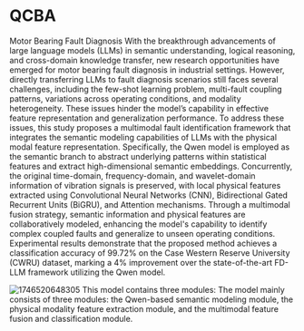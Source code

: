# QCBA
Motor Bearing Fault Diagnosis
With the breakthrough advancements of large language models (LLMs) in semantic understanding, logical reasoning, and cross-domain knowledge transfer, new research opportunities have emerged for motor bearing fault diagnosis in industrial settings. However, directly transferring LLMs to fault diagnosis scenarios still faces several challenges, including the few-shot learning problem, multi-fault coupling patterns, variations across operating conditions, and modality heterogeneity. These issues hinder the model’s capability in effective feature representation and generalization performance. To address these issues, this study proposes a multimodal fault identification framework that integrates the semantic modeling capabilities of LLMs with the physical modal feature representation. Specifically, the Qwen model is employed as the semantic branch to abstract underlying patterns within statistical features and extract high-dimensional semantic embeddings. Concurrently, the original time-domain, frequency-domain, and wavelet-domain information of vibration signals is preserved, with local physical features extracted using Convolutional Neural Networks (CNN), Bidirectional Gated Recurrent Units (BiGRU), and Attention mechanisms. Through a multimodal fusion strategy, semantic information and physical features are collaboratively modeled, enhancing the model's capability to identify complex coupled faults and generalize to unseen operating conditions. Experimental results demonstrate that the proposed method achieves a classification accuracy of 99.72% on the Case Western Reserve University (CWRU) dataset, marking a 4% improvement over the state-of-the-art FD-LLM framework utilizing the Qwen model. 

![1746520648305](https://github.com/user-attachments/assets/3d1bcdab-58c7-4969-8f5b-cc0523aad3a1)
This model contains three modules: The model mainly consists of three modules: the Qwen-based semantic modeling module, the physical modality feature extraction module, and the multimodal feature fusion and classification module.
